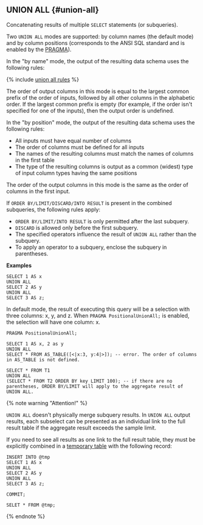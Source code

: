 
## UNION ALL {#union-all}

Concatenating results of multiple `SELECT` statements (or subqueries).

Two `UNION ALL` modes are supported: by column names (the default mode) and by column positions (corresponds to the ANSI SQL standard and is enabled by the [PRAGMA](../../pragma.md#positionalunionall)).

In the "by name" mode, the output of the resulting data schema uses the following rules:

{% include [union all rules](union_all_rules.md) %}

The order of output columns in this mode is equal to the largest common prefix of the order of inputs, followed by all other columns in the alphabetic order.
If the largest common prefix is empty (for example, if the order isn't specified for one of the inputs), then the output order is undefined.

In the "by position" mode, the output of the resulting data schema uses the following rules:
* All inputs must have equal number of columns
* The order of columns must be defined for all inputs
* The names of the resulting columns must match the names of columns in the first table
* The type of the resulting columns is output as a common (widest) type of input column types having the same positions

The order of the output columns in this mode is the same as the order of columns in the first input.

If `ORDER BY/LIMIT/DISCARD/INTO RESULT` is present in the combined subqueries, the following rules apply:
* `ORDER BY/LIMIT/INTO RESULT` is only permitted after the last subquery.
* `DISCARD` is allowed only before the first subquery.
* The specified operators influence the result of `UNION ALL` rather than the subquery.
* To apply an operator to a subquery, enclose the subquery in parentheses.

**Examples**

```yql
SELECT 1 AS x
UNION ALL
SELECT 2 AS y
UNION ALL
SELECT 3 AS z;
```

In default mode, the result of executing this query will be a selection with three columns: x, y, and z. When `PRAGMA PositionalUnionAll;` is enabled, the selection will have one column: x.


```yql
PRAGMA PositionalUnionAll;

SELECT 1 AS x, 2 as y
UNION ALL
SELECT * FROM AS_TABLE([<|x:3, y:4|>]); -- error. The order of columns in AS_TABLE is not defined.
```

```yql
SELECT * FROM T1
UNION ALL
(SELECT * FROM T2 ORDER BY key LIMIT 100); -- if there are no parentheses, ORDER BY/LIMIT will apply to the aggregate result of UNION ALL.
```


{% note warning "Attention!" %}

`UNION ALL` doesn't physically merge subquery results. In `UNION ALL` output results, each subselect can be presented as an individual link to the full result table if the aggregate result exceeds the sample limit.

If you need to see all results as one link to the full result table, they must be explicitly combined in a [temporary table](temporary_table.md) with the following record:

```yql
INSERT INTO @tmp
SELECT 1 AS x
UNION ALL
SELECT 2 AS y
UNION ALL
SELECT 3 AS z;

COMMIT;

SELET * FROM @tmp;
```

{% endnote %}


